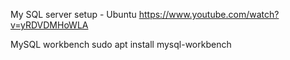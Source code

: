 My SQL server setup - Ubuntu
https://www.youtube.com/watch?v=yRDVDMHoWLA

MySQL workbench
sudo apt install mysql-workbench
